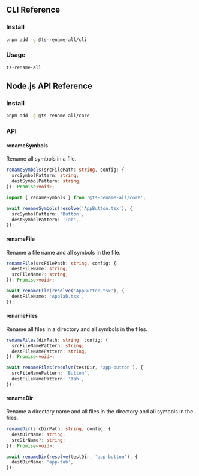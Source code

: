 ## CLI Reference

### Install

```sh
pnpm add -g @ts-rename-all/cli
```

### Usage

```sh
ts-rename-all
```

## Node.js API Reference

### Install

```sh
pnpm add -g @ts-rename-all/core
```

### API

#### renameSymbols

Rename all symbols in a file.

```ts
renameSymbols(srcFilePath: string, config: {
  srcSymbolPattern: string;
  destSymbolPattern: string;
}): Promise<void>;
```

```ts
import { renameSymbols } from '@ts-rename-all/core';

await renameSymbols(resolve('AppButton.tsx'), {
  srcSymbolPattern: 'Button',
  destSymbolPattern: 'Tab',
});
```

#### renameFile

Rename a file name and all symbols in the file.

```ts
renameFile(srcFilePath: string, config: {
  destFileName: string;
  srcFileName?: string;
}): Promise<void>;
```

```ts
await renameFile(resolve('AppButton.tsx'), {
  destFileName: 'AppTab.tsx',
});
```

#### renameFiles

Rename all files in a directory and all symbols in the files.

```ts
renameFiles(dirPath: string, config: {
  srcFileNamePattern: string;
  destFileNamePattern: string;
}): Promise<void>;
```

```ts
await renameFiles(resolve(testDir, 'app-button'), {
  srcFileNamePattern: 'Button',
  destFileNamePattern: 'Tab',
});
```

#### renameDir

Rename a directory name and all files in the directory and all symbols in the files.

```ts
renameDir(srcDirPath: string, config: {
  destDirName: string;
  srcDirName?: string;
}): Promise<void>;
```

```ts
await renameDir(resolve(testDir, 'app-button'), {
  destDirName: 'app-tab',
});
```
